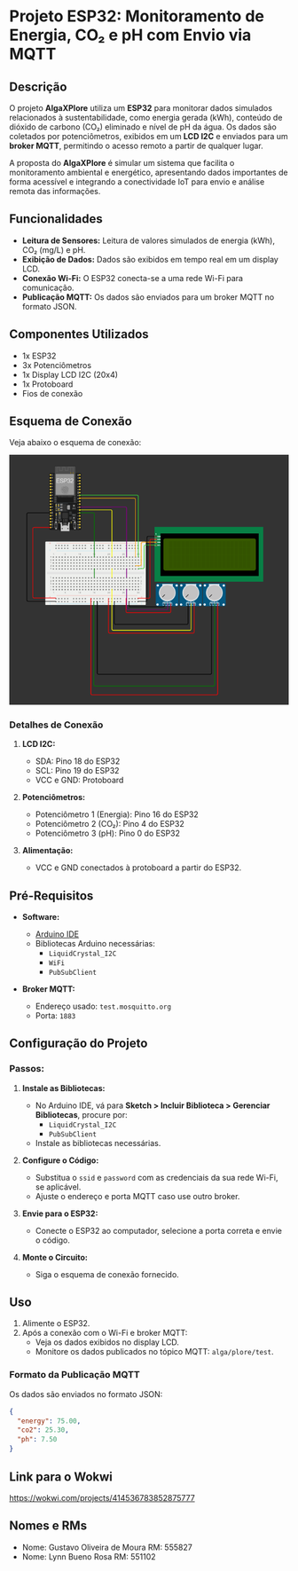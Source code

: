 # Projeto ESP32: Monitoramento de Energia, CO₂ e pH com Envio via MQTT

## Descrição
O projeto **AlgaXPlore** utiliza um **ESP32** para monitorar dados simulados relacionados à sustentabilidade, como energia gerada (kWh), conteúdo de dióxido de carbono (CO₂) eliminado e nível de pH da água. Os dados são coletados por potenciômetros, exibidos em um **LCD I2C** e enviados para um **broker MQTT**, permitindo o acesso remoto a partir de qualquer lugar.

A proposta do **AlgaXPlore** é simular um sistema que facilita o monitoramento ambiental e energético, apresentando dados importantes de forma acessível e integrando a conectividade IoT para envio e análise remota das informações.

## Funcionalidades
- **Leitura de Sensores:** Leitura de valores simulados de energia (kWh), CO₂ (mg/L) e pH.
- **Exibição de Dados:** Dados são exibidos em tempo real em um display LCD.
- **Conexão Wi-Fi:** O ESP32 conecta-se a uma rede Wi-Fi para comunicação.
- **Publicação MQTT:** Os dados são enviados para um broker MQTT no formato JSON.



## Componentes Utilizados
- 1x ESP32
- 3x Potenciômetros
- 1x Display LCD I2C (20x4)
- 1x Protoboard
- Fios de conexão



## Esquema de Conexão
Veja abaixo o esquema de conexão:

![Esquema de Conexão](image.png)

### Detalhes de Conexão
1. **LCD I2C:**
   - SDA: Pino 18 do ESP32
   - SCL: Pino 19 do ESP32
   - VCC e GND: Protoboard

2. **Potenciômetros:**
   - Potenciômetro 1 (Energia): Pino 16 do ESP32
   - Potenciômetro 2 (CO₂): Pino 4 do ESP32
   - Potenciômetro 3 (pH): Pino 0 do ESP32

3. **Alimentação:**
   - VCC e GND conectados à protoboard a partir do ESP32.


## Pré-Requisitos
- **Software:**
  - [Arduino IDE](https://www.arduino.cc/en/software)
  - Bibliotecas Arduino necessárias:
    - `LiquidCrystal_I2C`
    - `WiFi`
    - `PubSubClient`

- **Broker MQTT:**
  - Endereço usado: `test.mosquitto.org`
  - Porta: `1883`



## Configuração do Projeto
### Passos:
1. **Instale as Bibliotecas:**
   - No Arduino IDE, vá para **Sketch > Incluir Biblioteca > Gerenciar Bibliotecas**, procure por:
     - `LiquidCrystal_I2C`
     - `PubSubClient`
   - Instale as bibliotecas necessárias.

2. **Configure o Código:**
   - Substitua o `ssid` e `password` com as credenciais da sua rede Wi-Fi, se aplicável.
   - Ajuste o endereço e porta MQTT caso use outro broker.

3. **Envie para o ESP32:**
   - Conecte o ESP32 ao computador, selecione a porta correta e envie o código.

4. **Monte o Circuito:**
   - Siga o esquema de conexão fornecido.



## Uso
1. Alimente o ESP32.
2. Após a conexão com o Wi-Fi e broker MQTT:
   - Veja os dados exibidos no display LCD.
   - Monitore os dados publicados no tópico MQTT: `alga/plore/test`.

### Formato da Publicação MQTT
Os dados são enviados no formato JSON:
```json
{
  "energy": 75.00,
  "co2": 25.30,
  "ph": 7.50
}
```

## Link para o Wokwi

https://wokwi.com/projects/414536783852875777

## Nomes e RMs

 - Nome: Gustavo Oliveira de Moura RM: 555827
 - Nome: Lynn Bueno Rosa RM: 551102

